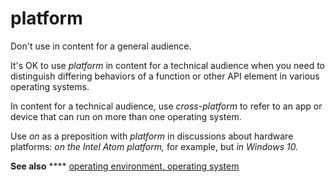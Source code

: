 # platform

Don't use in content for a general audience.

It's OK to use *platform*
in content for a technical audience when you need to distinguish
differing behaviors of a function or other API element in various
operating systems.

In content for a technical audience, use *cross-platform* to refer to an app or device that can run on more than one operating system.

Use *on* as a preposition with *platform* in discussions about hardware platforms: *on the Intel Atom platform,* for example, but *in Windows 10.*

**See also** **** [operating environment, operating system](https://worldready.cloudapp.net/Styleguide/Read?id=2700&topicid=35538)
